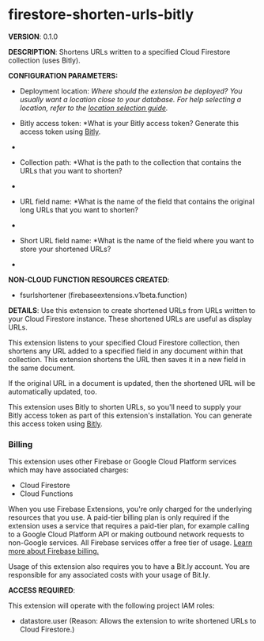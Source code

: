 # firestore-shorten-urls-bitly

**VERSION**: 0.1.0

**DESCRIPTION**: Shortens URLs written to a specified Cloud Firestore collection (uses Bitly).



**CONFIGURATION PARAMETERS:**

* Deployment location: *Where should the extension be deployed? You usually want a location close to your database. For help selecting a location, refer to the [location selection guide](https://firebase.google.com/docs/functions/locations#selecting_regions_for_firestore_and_storage).*

* Bitly access token: *What is your Bitly access token? Generate this access token using [Bitly](https://bitly.com/a/oauth_apps).
*

* Collection path: *What is the path to the collection that contains the URLs that you want to shorten?
*

* URL field name: *What is the name of the field that contains the original long URLs that you want to shorten?
*

* Short URL field name: *What is the name of the field where you want to store your shortened URLs?
*



**NON-CLOUD FUNCTION RESOURCES CREATED**:

* fsurlshortener (firebaseextensions.v1beta.function)



**DETAILS**: Use this extension to create shortened URLs from URLs written to your Cloud Firestore instance. These shortened URLs are useful as display URLs.

This extension listens to your specified Cloud Firestore collection, then shortens any URL added to a specified field in any document within that collection. This extension shortens the URL then saves it in a new field in the same document.

If the original URL in a document is updated, then the shortened URL will be automatically updated, too.

This extension uses Bitly to shorten URLs, so you'll need to supply your Bitly access token as part of this extension's installation. You can generate this access token using [Bitly](https://bitly.com/a/oauth_apps).

### Billing

This extension uses other Firebase or Google Cloud Platform services which may have associated charges:

- Cloud Firestore
- Cloud Functions

When you use Firebase Extensions, you're only charged for the underlying resources that you use. A paid-tier billing plan is only required if the extension uses a service that requires a paid-tier plan, for example calling to a Google Cloud Platform API or making outbound network requests to non-Google services. All Firebase services offer a free tier of usage. [Learn more about Firebase billing.](https://firebase.google.com/pricing)

Usage of this extension also requires you to have a Bit.ly account. You are responsible for any associated costs with your usage of Bit.ly.



**ACCESS REQUIRED**:



This extension will operate with the following project IAM roles:

* datastore.user (Reason: Allows the extension to write shortened URLs to Cloud Firestore.)
